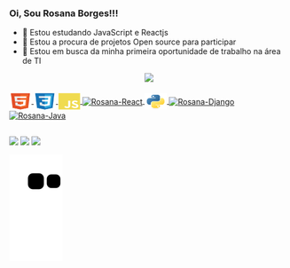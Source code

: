 ### Oi, Sou Rosana Borges!!!


- 🌱 Estou estudando JavaScript e Reactjs
- 👯 Estou a procura de projetos Open source para participar
- 🤔 Estou em busca da minha primeira oportunidade de trabalho na área de TI


<div align="center">
  <a href="https://https://github.com/RosanaBorges">
  <img height="180em" src="https://github-readme-stats.vercel.app/api/top-langs/?username=RosanaBorges&layout=compact&langs_count=7&theme=dark"/>
</div>
  
 <div style="display: inline_block"><br>
    <img align="center" alt="Rosana-HTML" height="30" width="40" src="https://raw.githubusercontent.com/devicons/devicon/master/icons/html5/html5-original.svg">
    <img align="center" alt="Rosana-CSS" height="30" width="40" src="https://raw.githubusercontent.com/devicons/devicon/master/icons/css3/css3-original.svg">
    <img align="center" alt="Rosana-Jascript" height="30" width="40" src="https://raw.githubusercontent.com/devicons/devicon/master/icons/javascript/javascript-plain.svg">
    <img align= "center" alt="Rosana-React" heighy="30" width="40" src="https://cdn.jsdelivr.net/gh/devicons/devicon/icons/react/react-original.svg" >
    <img align="center" alt="Rosana-Python" height="30" width="40" src="https://raw.githubusercontent.com/devicons/devicon/master/icons/python/python-original.svg">
    <img align= "center" alt= "Rosana-Django" height="30" width="40" src="https://cdn.jsdelivr.net/gh/devicons/devicon/icons/django/django-plain.svg" >
    <img align= "center" alt= "Rosana-Java" height="30" width="40" src="https://cdn.jsdelivr.net/gh/devicons/devicon/icons/java/java-original.svg" >
    
  </div>
  
  ##
  
 <div> 
   <a href="https://www.instagram.com/rosanagohan/" target="_blank"><img src="https://img.shields.io/badge/-Instagram-%23E4405F?style=for-the-badge&logo=instagram&logoColor=white" target="_blank"></a>
   <a href = "mailto:rosana.magros@gmail.com"><img src="https://img.shields.io/badge/-Gmail-%23333?style=for-the-badge&logo=gmail&logoColor=white" target="_blank"></a>
  <a href="https://www.linkedin.com/in/rosana-borges-lima-gomes-0b3a9870/" target="_blank"><img src="https://img.shields.io/badge/-LinkedIn-%230077B5?style=for-the-badge&logo=linkedin&logoColor=white" target="_blank"></a> 
 
  ![Snake animation](https://github.com/rafaballerini/rafaballerini/blob/output/github-contribution-grid-snake.svg)
 
</div>
  
